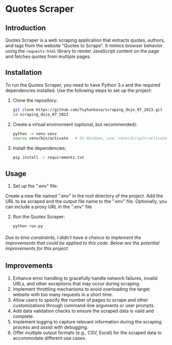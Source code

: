 # Quotes Scraper

## Introduction

Quotes Scraper is a web scraping application that extracts quotes, authors, and tags from the website "Quotes to Scrape". It mimics browser behavior using the `requests-html` library to render JavaScript content on the page and fetches quotes from multiple pages.

## Installation

To run the Quotes Scraper, you need to have Python 3.x and the required dependencies installed. Use the following steps to set up the project:

1. Clone the repository:

   ```bash
   git clone https://github.com/Tsyhankova/scraping_dojo_07_2023.git
   cd scraping_dojo_07_2023

2. Create a virtual environment (optional, but recommended):
    ```bash
    python -m venv venv
    source venv/bin/activate   # On Windows, use 'venv\Scripts\activate'
    
3. Install the dependencies:
    ```bash
    pip install -r requirements.txt

## Usage
1. Set up the ".env" file:

Create a new file named ".env" in the root directory of the project.
Add the URL to be scraped and the output file name to the ".env" file.
Optionally, you can include a proxy URL in the ".env" file

2. Run the Quotes Scraper:
    ```bash
    python run.py
###### Due to time constraints, I didn't have a chance to implement the improvements that could be applied to this code. Below are the potential improvements for this project:


## Improvements
1. Enhance error handling to gracefully handle network failures, invalid URLs, and other exceptions that may occur during scraping.
2. Implement throttling mechanisms to avoid overloading the target website with too many requests in a short time.
3. Allow users to specify the number of pages to scrape and other customizations through command-line arguments or user prompts.
4. Add data validation checks to ensure the scraped data is valid and complete.
5. Implement logging to capture relevant information during the scraping process and assist with debugging.
6. Offer multiple output formats (e.g., CSV, Excel) for the scraped data to accommodate different use cases.
